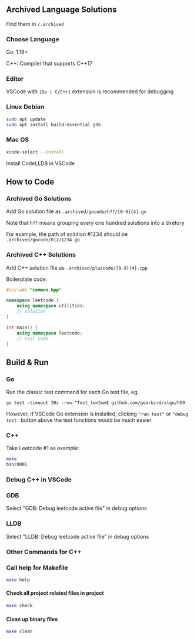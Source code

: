 ## Archived Language Solutions

Find them in ```/.archived```

### Choose Language
Go: 1.16+

C++: Compiler that supports C++17

### Editor
VSCode with ```[Go | C/C++]``` extension is recommended for debugging

### Linux Debian
```bash
sudo apt update
sudo apt install build-essential gdb
```

### Mac OS
```bash
xcode-select --install
```
Install CodeLLDB in VSCode

## How to Code
### Archived Go Solutions
Add Go solution file as ```.archived/gocode/h??/[0-9]{4}.go```

Note that ```h??``` means grouping every one hundred solutions into a diretory

For example, the path of solution #1234 should be ```.archived/gocode/h12/1234.go```

### Archived C++ Solutions
Add C++ solution file as ```.archived/pluscode/[0-9]{4}.cpp```

Boilerplate code:
```cpp
#include "common.hpp"

namespace leetcode {
    using namespace utilities;
    // solution
}

int main() {
    using namespace leetcode;
    // test code
}
```

## Build & Run
### Go
Run the classic test command for each Go test file, eg.

```go test -timeout 30s -run ^Test_twoSum$ github.com/gearbird/algo/h00 ```

However, if VSCode Go extension is installed, clicking ```"run test"``` or ```"debug test'``` button above the test functions would be much easier

### C++
Take Leetcode #1 as example:
```bash
make
bin/0001
```

### Debug C++ in VSCode
### GDB
Select "GDB: Debug leetcode active file" in debug options

### LLDB
Select "LLDB: Debug leetcode active file" in debug options

### Other Commands for C++
### Call help for Makefile
```bash
make help
```

#### Check all project related files in project
```bash
make check
```

#### Clean up binary files
```bash
make clean
```

